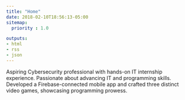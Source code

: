 ```yaml
---
title: "Home"
date: 2018-02-10T18:56:13-05:00
sitemap:
  priority : 1.0

outputs:
- html
- rss
- json
---
```

Aspiring Cybersecurity professional with hands-on IT internship experience. Passionate about
advancing IT and programming skills. Developed a Firebase-connected mobile app and crafted
three distinct video games, showcasing programming prowess.
